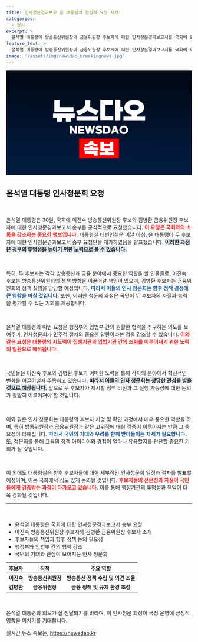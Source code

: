 ```yaml
---
title: 인사청문경과보고 윤 대통령의 결정적 요청 재가!
categories:
  - 정치
excerpt: >
  윤석열 대통령이 방송통신위원장과 금융위원장 후보자에 대한 인사청문경과보고서를 국회에 요청했다. 국정 운영의 핵심 인사들이란 이들의 배경과 향후 전망이 궁금하다면 클릭하세요!
feature_text: >
  윤석열 대통령이 방송통신위원장과 금융위원장 후보자에 대한 인사청문경과보고서를 국회에 요청했다. 국정 운영의 핵심 인사들이란 이들의 배경과 향후 전망이 궁금하다면 클릭하세요!
image: '/assets/img/newsdao_breakingnews.jpg'
---
```


<p><img src="/assets/img/newsdao_breakingnews.jpg" alt="bookingtag 속보" /></p>

<h2 data-ke-size="size26">윤석열 대통령 인사청문회 요청</h2>

<p data-ke-size="size16">&nbsp;</p>

<p>윤석열 대통령은 30일, 국회에 이진숙 방송통신위원장 후보와 김병환 금융위원장 후보자에 대한 인사청문경과보고서 송부를 공식적으로 요청했습니다. <b><span style="color: #ee2323;">이 요청은 국회와의 소통을 강조하는 중요한 행보입니다.</span></b> 대통령실 대변인실은 이날 아침, 윤 대통령이 두 후보자에 대한 인사청문경과보고서 송부 요청안을 재가하였음을 발표했습니다. <b><span style="background-color: #21538527;">이러한 과정은 정부의 투명성을 높이기 위한 노력으로 볼 수 있습니다.</span></b></p>

<p data-ke-size="size16">&nbsp;</p>

<p>특히, 두 후보자는 각각 방송통신과 금융 분야에서 중요한 역할을 할 인물들로, 이진숙 후보는 방송통신위원회의 정책 방향을 이끌어갈 책임이 있으며, 김병환 후보자는 금융위원회의 정책 실행을 담당할 예정입니다. <b><span style="color: #1a5490;">따라서 이들의 인사 청문회는 향후 정책 결정에 큰 영향을 미칠 것입니다.</span></b> 또한, 이러한 청문회 과정은 국민이 두 후보자의 자질과 능력을 평가할 수 있는 기회를 제공합니다.</p>

<p data-ke-size="size16">&nbsp;</p>

<p>윤석열 대통령의 이번 요청은 행정부와 입법부 간의 원활한 협력을 추구하는 의도를 보여주며, 인사청문회가 민주적 절차의 중요한 일환이라는 점을 강조할 수 있습니다. <b><span style="color: #ee2323;">이와 같은 요청은 대통령의 지도력이 집행기관과 입법기관 간의 조화를 이루어내기 위한 노력의 일환으로 해석됩니다.</span></b></p>

<p data-ke-size="size16">&nbsp;</p>

<p>국민들은 이진숙 후보와 김병환 후보가 어떠한 노력을 통해 각자의 분야에서 혁신적인 변화를 이끌어낼지 주목하고 있습니다. <b><span style="background-color: #21538527;">따라서 이들의 인사 청문회는 상당한 관심을 받을 것으로 예상됩니다.</span></b> 앞으로 두 후보자가 제시할 정책 비전과 그 실행 가능성에 대한 논의가 활발히 이루어져야 할 것입니다.</p>

<p data-ke-size="size16">&nbsp;</p>

<p>이와 같은 인사 청문회는 대통령의 후보자 지명 및 확인 과정에서 매우 중요한 역할을 하며, 특히 방통위원장과 금융위원장과 같은 고위직에 대한 검증이 이루어지는 만큼 그 중요성이 더해집니다. <b><span style="color: #1a5490;">따라서 국민의 기대와 우려를 함께 받아들이는 자세가 필요합니다.</span></b> 또, 청문회를 통해 그들의 정책 아이디어와 경험이 얼마나 유용할지를 판단할 중요한 기회가 될 것입니다.</p>

<p data-ke-size="size16">&nbsp;</p>

<p>이 외에도 대통령실은 향후 후보자들에 대한 세부적인 인사청문회 일정과 절차를 발표할 예정이며, 이는 국회에서 심도 있게 논의될 것입니다. <b><span style="color: #ee2323;">후보자들의 전문성과 자질이 국민들에게 검증받는 과정이 다가오고 있습니다.</span></b> 이를 통해 행정기관의 투명성과 책임이 더욱 강화될 것입니다.</p>

<hr />

<p data-ke-size="size16">&nbsp;</p>

<ul>
  <li>윤석열 대통령은 국회에 대한 인사청문경과보고서 송부 요청</li>
  <li>이진숙 방송통신위원장 후보자와 김병환 금융위원장 후보자 소개</li>
  <li>후보자들의 책임과 향후 정책 논의 필요성</li>
  <li>행정부와 입법부 간의 협력 강조</li>
  <li>국민의 기대와 관심이 모어지는 인사 청문회</li>
</ul>

<table style="width: 100%; border-collapse: collapse;">
  <thead>
    <tr>
      <th style="text-align: center;">후보자</th>
      <th style="text-align: center;">직책</th>
      <th style="text-align: center;">주요 역할</th>
    </tr>
  </thead>
  <tbody>
    <tr>
      <td style="text-align: center; height: 17px;"><b>이진숙</b></td>
      <td style="text-align: center; height: 17px;"><b>방송통신위원장</b></td>
      <td style="text-align: center; height: 17px;"><b>방송통신 정책 수립 및 의견 조율</b></td>
    </tr>
    <tr>
      <td style="text-align: center; height: 17px;"><b>김병환</b></td>
      <td style="text-align: center; height: 17px;"><b>금융위원장</b></td>
      <td style="text-align: center; height: 17px;"><b>금융 정책 및 규제 환경 조성</b></td>
    </tr>
  </tbody>
</table>

<p data-ke-size="size16">&nbsp;</p>

<p>윤석열 대통령의 의도가 잘 전달되기를 바라며, 이 인사청문 과정이 국정 운영에 긍정적 영향을 미치기를 기대합니다.</p>
실시간 뉴스 속보는, <a href="https://newsdao.kr" rel="dofollow">https://newsdao.kr</a>


